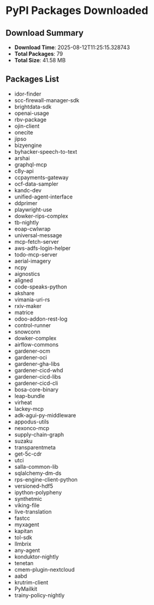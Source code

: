 # PyPI Packages Downloaded

## Download Summary
- **Download Time**: 2025-08-12T11:25:15.328743
- **Total Packages**: 79
- **Total Size**: 41.58 MB

## Packages List
- idor-finder
- scc-firewall-manager-sdk
- brightdata-sdk
- openai-usage
- rbv-package
- ojin-client
- onecite
- jipso
- bizyengine
- byhacker-speech-to-text
- arshai
- graphql-mcp
- c8y-api
- ccpayments-gateway
- ocf-data-sampler
- kandc-dev
- unified-agent-interface
- ddprimer
- playwright-use
- dowker-rips-complex
- tb-nightly
- eoap-cwlwrap
- universal-message
- mcp-fetch-server
- aws-adfs-login-helper
- todo-mcp-server
- aerial-imagery
- ncpy
- aignostics
- aligned
- code-speaks-python
- akshare
- vimania-uri-rs
- rxiv-maker
- matrice
- odoo-addon-rest-log
- control-runner
- snowconn
- dowker-complex
- airflow-commons
- gardener-ocm
- gardener-oci
- gardener-gha-libs
- gardener-cicd-whd
- gardener-cicd-libs
- gardener-cicd-cli
- bosa-core-binary
- leap-bundle
- virheat
- lackey-mcp
- adk-agui-py-middleware
- appodus-utils
- nexonco-mcp
- supply-chain-graph
- suzaku
- transparentmeta
- get-5c-cdr
- utci
- salla-common-lib
- sqlalchemy-dm-ds
- rps-engine-client-python
- versioned-hdf5
- ipython-polypheny
- synthetmic
- viking-file
- live-translation
- fastcc
- myxagent
- kapitan
- tol-sdk
- llmbrix
- any-agent
- konduktor-nightly
- tenetan
- cmem-plugin-nextcloud
- aabd
- krutrim-client
- PyMailkit
- trainy-policy-nightly
